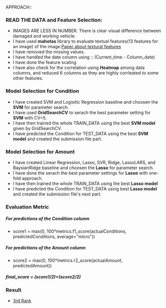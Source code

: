 APPROACH::
### READ THE DATA and Feature Selection:
* IMAGES ARE LESS IN NUMBER. There is clear visual difference between damaged and working vehicle.
* I have used **mahotas** library to evaluate textual features(13 features for an image) of the image.[Paper about textural features](http://haralick.org/journals/TexturalFeatures.pdf) 
* I have removed the missing values.
* I have handled the date column using :: (Current_time - Column_date)
* I have done the feature scaling.
* I have also check for the correlation using **Heatmap** among data columns, and reduced 6 columns as they are highly corrleated to some other features.

### Model Selection for Condition
* I have created SVM and Logisitic Regression baseline and choosen the **SVM** for parameter search.
* I have used **GridSearchCV** to serach the best parameter setting for **SVM** with CV=5.
* I have then trained the whole TRAIN_DATA using the best **SVM model** given by GridSearchCV.
* I have predicted the Condition for TEST_DATA using the best **SVM model** and created the submission file part.

### Model Selection for Amount
* I have created Linear Regression, Lasso, SVR, Ridge, LassoLARS, and BaysianRidge baseline and choosen the **Lasso** for parameter search.
* I have done the serach the best parameter settings for **Lasso** with one-fold approach.
* I have then trained the whole TRAIN_DATA using the best **Lasso model**
* I have predicted the Condition for TEST_DATA using best **Lasso model** and created the submission file's next part.

### Evaluation Metric
##### For predictions of the Condition column
* score1 = max(0, 100*metrics.f1_score(actualConditions, predictedConditions, average="micro"))
##### For predictions of the Amount column
* score2 = max(0, 100*metrics.r2_score(actualAmount, predictedAmount))
##### final_score = (score1/2)+(score2/2)

### Result
* [3rd Rank](https://www.hackerearth.com/challenges/competitive/hackerearth-machine-learning-challenge-vehicle-insurance-claim/leaderboard/predict-the-condition-and-insurance-amount-21-fb647347/)
